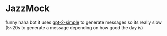 # JazzMock
funny haha bot it uses [gpt-2-simple](https://github.com/minimaxir/gpt-2-simple) to generate messages so its really slow (5~20s to generate a message depending on how good the day is)
